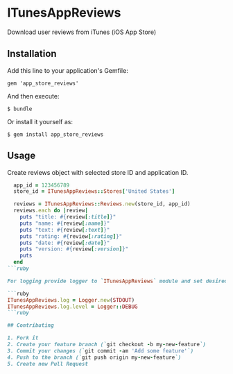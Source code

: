 # ITunesAppReviews

Download user reviews from iTunes (iOS App Store)

## Installation

Add this line to your application's Gemfile:

    gem 'app_store_reviews'

And then execute:

    $ bundle

Or install it yourself as:

    $ gem install app_store_reviews

## Usage

Create reviews object with selected store ID and application ID.

```ruby
  app_id = 123456789
  store_id = ITunesAppReviews::Stores['United States']

  reviews = ITunesAppReviews::Reviews.new(store_id, app_id)
  reviews.each do |review|
    puts "title: #{review[:title]}"
    puts "name: #{review[:name]}"
    puts "text: #{review[:text]}"
    puts "rating: #{review[:rating]}"
    puts "date: #{review[:date]}"
    puts "version: #{review[:version]}"
    puts
  end
```ruby

For logging provide logger to `ITunesAppReviews` module and set desired logging level. By default logs go to `/dev/null` with level `ERROR`.

```ruby
ITunesAppReviews.log = Logger.new(STDOUT)
ITunesAppReviews.log.level = Logger::DEBUG
```ruby

## Contributing

1. Fork it
2. Create your feature branch (`git checkout -b my-new-feature`)
3. Commit your changes (`git commit -am 'Add some feature'`)
4. Push to the branch (`git push origin my-new-feature`)
5. Create new Pull Request
